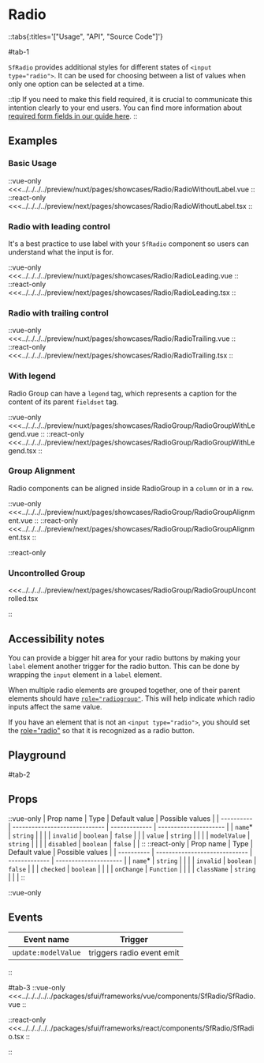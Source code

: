 # Radio

::tabs{:titles='["Usage", "API", "Source Code"]'}

#tab-1

`SfRadio` provides additional styles for different states of `<input type="radio">`. It can be used for choosing between a list of values when only one option can be selected at a time.

::tip
If you need to make this field required, it is crucial to communicate this intention clearly to your end users. You can find more information about [required form fields in our guide here](../blocks/FormFields.html).
::

## Examples

### Basic Usage

<Showcase showcase-name="Radio/RadioWithoutLabel">

::vue-only
<<<../../../../preview/nuxt/pages/showcases/Radio/RadioWithoutLabel.vue
::
::react-only
<<<../../../../preview/next/pages/showcases/Radio/RadioWithoutLabel.tsx
::
</Showcase>

### Radio with leading control

It's a best practice to use label with your `SfRadio` component so users can understand what the input is for.

<Showcase showcase-name="Radio/RadioLeading">

::vue-only
<<<../../../../preview/nuxt/pages/showcases/Radio/RadioLeading.vue
::
::react-only
<<<../../../../preview/next/pages/showcases/Radio/RadioLeading.tsx
::
</Showcase>

### Radio with trailing control

<Showcase showcase-name="Radio/RadioTrailing">

::vue-only
<<<../../../../preview/nuxt/pages/showcases/Radio/RadioTrailing.vue
::
::react-only
<<<../../../../preview/next/pages/showcases/Radio/RadioTrailing.tsx
::
</Showcase>

### With legend

Radio Group can have a `legend` tag, which represents a caption for the content of its parent `fieldset` tag.

<Showcase showcase-name="RadioGroup/RadioGroupWithLegend">

::vue-only
<<<../../../../preview/nuxt/pages/showcases/RadioGroup/RadioGroupWithLegend.vue
::
::react-only
<<<../../../../preview/next/pages/showcases/RadioGroup/RadioGroupWithLegend.tsx
::

</Showcase>

### Group Alignment

Radio components can be aligned inside RadioGroup in a `column` or in a `row`.

<Showcase showcase-name="RadioGroup/RadioGroupAlignment" >

::vue-only
<<<../../../../preview/nuxt/pages/showcases/RadioGroup/RadioGroupAlignment.vue
::
::react-only
<<<../../../../preview/next/pages/showcases/RadioGroup/RadioGroupAlignment.tsx
::

</Showcase>

::react-only

### Uncontrolled Group

<Showcase showcase-name="RadioGroup/RadioGroupUncontrolled" >

<<<../../../../preview/next/pages/showcases/RadioGroup/RadioGroupUncontrolled.tsx

</Showcase>

::

## Accessibility notes

You can provide a bigger hit area for your radio buttons by making your `label` element another trigger for the radio button. This can be done by wrapping the `input` element in a `label` element.

When multiple radio elements are grouped together, one of their parent elements should have [`role="radiogroup"`](https://developer.mozilla.org/en-US/docs/Web/Accessibility/ARIA/Roles/radiogroup_role). This will help indicate which radio inputs affect the same value.

If you have an element that is not an `<input type="radio">`, you should set the [role="radio"](https://developer.mozilla.org/en-US/docs/Web/Accessibility/ARIA/Roles/radio_role) so that it is recognized as a radio button.

## Playground

<Generate />

#tab-2

## Props


::vue-only
| Prop name  | Type                          | Default value | Possible values       |
| ---------- | ----------------------------- | ------------- | --------------------- |
| `name`\*       | `string`                        |               |                       |
| `invalid`    | `boolean`                       | `false`         |                       |
| `value`      | `string`                        |               |                       |
| `modelValue` | `string`                        |               |                       |
| `disabled`   | `boolean`                       | `false`         |                       |
::
::react-only
| Prop name  | Type                          | Default value | Possible values       |
| ---------- | ----------------------------- | ------------- | --------------------- |
| `name`\*       | `string`                        |               |                       |
| `invalid`    | `boolean`                       | `false`         |                       |
| `checked`   | `boolean`                        |               |                       |
| `onChange`   | `Function`     |               |                       |
| `className` | `string`                         |               |                       |
::

::vue-only
## Events

| Event name        | Trigger                   |
| ----------------- | ------------------------- |
| `update:modelValue` | triggers radio event emit |

::

#tab-3
::vue-only
<<<../../../../../packages/sfui/frameworks/vue/components/SfRadio/SfRadio.vue
::

::react-only
<<<../../../../../packages/sfui/frameworks/react/components/SfRadio/SfRadio.tsx
::

::
